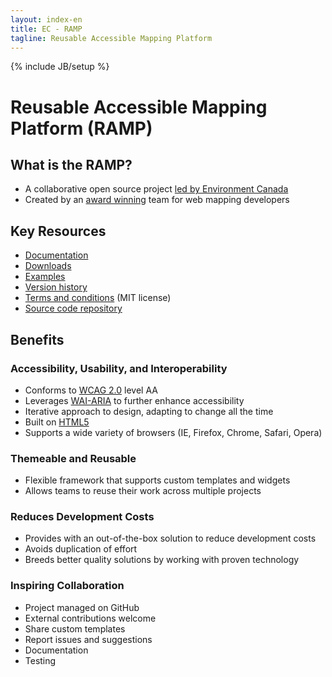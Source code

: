 ```yaml
---
layout: index-en
title: EC - RAMP
tagline: Reusable Accessible Mapping Platform
---
```

{% include JB/setup %}

# Reusable Accessible Mapping Platform (RAMP) 

## What is the RAMP?

* A collaborative open source project [led by Environment Canada](http://ec.gc.ca)
* Created by an [award winning](http://www.directionsmag.com/pressreleases/environment-canada-takes-winning-approach-to-information-management/202953) team for web mapping developers

## Key Resources

* [Documentation](http://environment-canada.github.io/docs/index-en.html)
* [Downloads](http://environment-canada.github.io/docs/versions/downloads-en.html)
* [Examples](http://environment-canada.github.io/demos/index-en.html)
* [Version history](http://environment-canada.github.io/docs/versions/index-en.html)
* [Terms and conditions](http://environment-canada.github.io/license-en.html) (MIT license)
* [Source code repository](https://github.com/Environment-Canada/RAMP-AF)

## Benefits

### Accessibility, Usability, and Interoperability

* Conforms to [WCAG 2.0](http://www.w3.org/TR/WCAG20/) level AA
* Leverages [WAI-ARIA](http://www.w3.org/TR/wai-aria/) to further enhance accessibility
* Iterative approach to design, adapting to change all the time
* Built on [HTML5](http://www.w3.org/TR/html5/)
* Supports a wide variety of browsers (IE, Firefox, Chrome, Safari, Opera)

### Themeable and Reusable

* Flexible framework that supports custom templates and widgets
* Allows teams to reuse their work across multiple projects

### Reduces Development Costs

* Provides with an out-of-the-box solution to reduce development costs
* Avoids duplication of effort
* Breeds better quality solutions by working with proven technology

### Inspiring Collaboration

* Project managed on GitHub
* External contributions welcome
 * Share custom templates
 * Report issues and suggestions
 * Documentation
 * Testing


